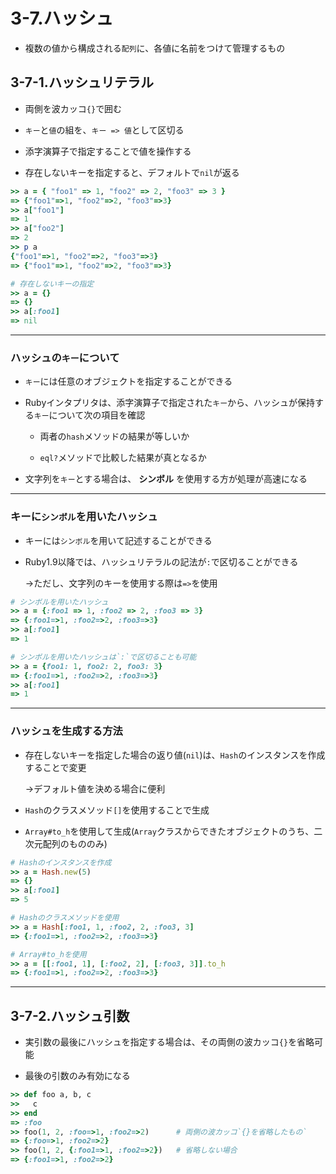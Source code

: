 3-7.ハッシュ
===========

* 複数の値から構成される`配列`に、各値に名前をつけて管理するもの

## 3-7-1.ハッシュリテラル

* 両側を波カッコ`{}`で囲む

* `キー`と`値`の組を、`キー => 値`として区切る

* 添字演算子で指定することで値を操作する

* 存在しないキーを指定すると、デフォルトで`nil`が返る

```ruby
>> a = { "foo1" => 1, "foo2" => 2, "foo3" => 3 }
=> {"foo1"=>1, "foo2"=>2, "foo3"=>3}
>> a["foo1"]
=> 1
>> a["foo2"]
=> 2
>> p a
{"foo1"=>1, "foo2"=>2, "foo3"=>3}
=> {"foo1"=>1, "foo2"=>2, "foo3"=>3}

# 存在しないキーの指定
>> a = {}
=> {}
>> a[:foo1]
=> nil
```

***

### ハッシュの`キー`について

* `キー`には任意のオブジェクトを指定することができる

* Rubyインタプリタは、添字演算子で指定された`キー`から、ハッシュが保持する`キー`について次の項目を確認

  * 両者の`hash`メソッドの結果が等しいか

  * `eql?`メソッドで比較した結果が真となるか

* 文字列を`キー`とする場合は、 **シンボル** を使用する方が処理が高速になる

***

### キーに`シンボル`を用いたハッシュ

* キーには`シンボル`を用いて記述することができる

* Ruby1.9以降では、ハッシュリテラルの記法が`:`で区切ることができる

  →ただし、文字列のキーを使用する際は`=>`を使用

```ruby
# シンボルを用いたハッシュ
>> a = {:foo1 => 1, :foo2 => 2, :foo3 => 3}
=> {:foo1=>1, :foo2=>2, :foo3=>3}
>> a[:foo1]
=> 1

# シンボルを用いたハッシュは`:`で区切ることも可能
>> a = {foo1: 1, foo2: 2, foo3: 3}
=> {:foo1=>1, :foo2=>2, :foo3=>3}
>> a[:foo1]
=> 1
```

***

### ハッシュを生成する方法

* 存在しないキーを指定した場合の返り値(`nil`)は、`Hash`のインスタンスを作成することで変更

  →デフォルト値を決める場合に便利

* `Hash`のクラスメソッド`[]`を使用することで生成

* `Array#to_h`を使用して生成(`Array`クラスからできたオブジェクトのうち、二次元配列のもののみ)

```ruby
# Hashのインスタンスを作成
>> a = Hash.new(5)
=> {}
>> a[:foo1]
=> 5

# Hashのクラスメソッドを使用
>> a = Hash[:foo1, 1, :foo2, 2, :foo3, 3]
=> {:foo1=>1, :foo2=>2, :foo3=>3}

# Array#to_hを使用
>> a = [[:foo1, 1], [:foo2, 2], [:foo3, 3]].to_h
=> {:foo1=>1, :foo2=>2, :foo3=>3}
```

***

## 3-7-2.ハッシュ引数

* 実引数の最後にハッシュを指定する場合は、その両側の波カッコ`{}`を省略可能

* 最後の引数のみ有効になる

```ruby
>> def foo a, b, c
>>   c
>> end
=> :foo
>> foo(1, 2, :foo=>1, :foo2=>2)      # 両側の波カッコ`{}を省略したもの`
=> {:foo=>1, :foo2=>2}
>> foo(1, 2, {:foo1=>1, :foo2=>2})   # 省略しない場合
=> {:foo1=>1, :foo2=>2}
```
